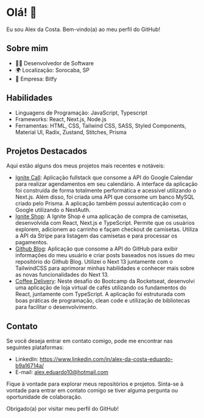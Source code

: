 # Olá! 👋

Eu sou Alex da Costa. Bem-vindo(a) ao meu perfil do GitHub!

## Sobre mim

- 👩‍💻 Desenvolvedor de Software
- 🌍 Localização: Sorocaba, SP
- 💼 Empresa: Bitfy

## Habilidades

- Linguagens de Programação: JavaScript, Typescript
- Frameworks: React, Next.js, Node.js
- Ferramentas: HTML, CSS, Tailwind CSS, SASS, Styled Components, Material UI, Radix, Zustand, Stitches, Prisma

## Projetos Destacados

Aqui estão alguns dos meus projetos mais recentes e notáveis:

- [Ignite Call](https://github.com/venturions/ignite-call): Aplicação fullstack que consome a API do Google Calendar para realizar agendamentos em seu calendário. A interface da aplicação foi construída de forma totalmente performática e acessível utilizando o Next.js. Além disso, foi criada uma API que consome um banco MySQL criado pelo Prisma. A aplicação também possui autenticação com o Google utilizando o NextAuth.
- [Ignite Shop](https://github.com/venturions/ignite-shop): A Ignite Shop é uma aplicação de compra de camisetas, desenvolvida com React, Next.js e TypeScript. Permite que os usuários explorem, adicionem ao carrinho e façam checkout de camisetas. Utiliza a API da Stripe para listagem das camisetas e para processar os pagamentos.
- [Github Blog](https://github.com/venturions/github-blog): Aplicação que consome a API do GitHub para exibir informações do meu usuário e criar posts baseados nos issues do meu repositório do Github Blog. Utilizei o Next 13 juntamente com o TailwindCSS para aprimorar minhas habilidades e conhecer mais sobre as novas funcionalidades do Next 13.
- [Coffee Delivery](https://github.com/venturions/rocketseat-desafio-coffe-delivery): Neste desafio do Bootcamp da Rocketseat, desenvolvi uma aplicação de loja virtual de cafés utilizando os fundamentos do React, juntamente com TypeScript. A aplicação foi estruturada com boas práticas de programação, clean code e utilização de bibliotecas para facilitar o desenvolvimento.

## Contato

Se você deseja entrar em contato comigo, pode me encontrar nas seguintes plataformas:

- LinkedIn: https://www.linkedin.com/in/alex-da-costa-eduardo-b9a16714a/
- E-mail: alex.eduardo10@hotmail.com

Fique à vontade para explorar meus repositórios e projetos. Sinta-se à vontade para entrar em contato comigo se tiver alguma pergunta ou oportunidade de colaboração.

Obrigado(a) por visitar meu perfil do GitHub!

